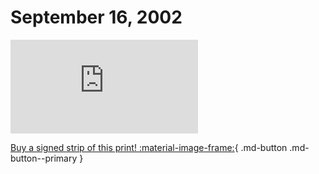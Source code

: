 # September 16, 2002

![](https://www.achewood.com/comic.php?date=09162002)

[Buy a signed strip of this print! :material-image-frame:](https://achewood-holiday-pop-up.myshopify.com/products/strip#09162002){ .md-button .md-button--primary }
